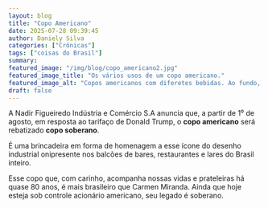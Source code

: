 ```yaml
---
layout: blog
title: "Copo Americano"
date: 2025-07-28 09:39:45
author: Daniely Silva
categories: ["Crônicas"]
tags: ["coisas do Brasil"]
summary:
featured_image: "/img/blog/copo_americano2.jpg"
featured_image_title: "Os vários usos de um copo americano."
featured_image_alt: "Copos americanos com diferetes bebidas. Ao fundo, filtro de barro."
draft: false
---
```



A Nadir Figueiredo Indústria e Comércio S.A anuncia que, a partir de 1⁰ de agosto, em resposta ao tarifaço de Donald Trump, o **copo americano** será rebatizado **copo soberano**.

É uma brincadeira em forma de homenagem a esse ícone do desenho industrial onipresente nos balcões de bares, restaurantes e lares do Brasil inteiro.

Esse copo que, com carinho, acompanha nossas vidas e prateleiras há quase 80 anos, é mais brasileiro que Carmen Miranda. Ainda que hoje esteja sob controle acionário americano, seu legado é soberano.
